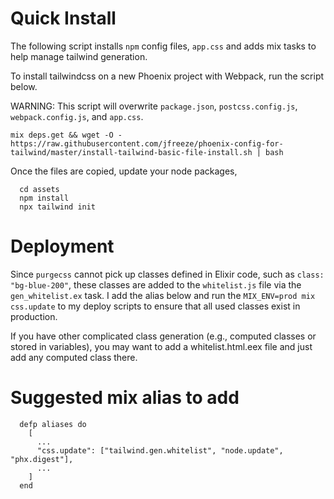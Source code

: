 # Quick Install

The following script installs `npm` config files, `app.css` and adds mix tasks to help manage tailwind generation.

To install tailwindcss on a new Phoenix project with Webpack, run the script below.

WARNING: This script will overwrite `package.json`, `postcss.config.js`, `webpack.config.js`, and `app.css`.

```
mix deps.get && wget -O - https://raw.githubusercontent.com/jfreeze/phoenix-config-for-tailwind/master/install-tailwind-basic-file-install.sh | bash
```

Once the files are copied, update your node packages,
```
  cd assets
  npm install
  npx tailwind init
```


# Deployment

Since `purgecss` cannot pick up classes defined in Elixir code, such as `class: "bg-blue-200"`, these classes are added to the `whitelist.js` file via the `gen_whitelist.ex` task. I add the alias below and run the `MIX_ENV=prod mix css.update` to my deploy scripts to ensure that all used classes exist in production.

If you have other complicated class generation (e.g., computed classes or stored in variables), you may want to add a whitelist.html.eex file and just add any computed class there.

# Suggested mix alias to add
```  
  defp aliases do
    [
      ...
      "css.update": ["tailwind.gen.whitelist", "node.update", "phx.digest"],
      ...
    ]
  end
```


